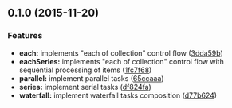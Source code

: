 <a name="0.1.0"></a>
## 0.1.0 (2015-11-20)


### Features

* **each:** implements "each of collection" control flow ([3dda59b](https://github.com/assisrafael/async-promises/commit/3dda59b))
* **eachSeries:** implements "each of collection" control flow with sequential processing of items ([1fc7f68](https://github.com/assisrafael/async-promises/commit/1fc7f68))
* **parallel:** implement parallel tasks ([65ccaaa](https://github.com/assisrafael/async-promises/commit/65ccaaa))
* **series:** implement serial tasks ([df824fa](https://github.com/assisrafael/async-promises/commit/df824fa))
* **waterfall:** implement waterfall tasks composition ([d77b624](https://github.com/assisrafael/async-promises/commit/d77b624))

